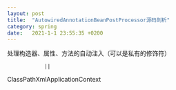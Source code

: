 ```yaml
---
layout: post
title:  "AutowiredAnnotationBeanPostProcessor源码剖析"
category: spring
date:   2021-1-1 23:55:35 +0200
---
```


处理构造器、属性、方法的自动注入（可以是私有的修饰符）





                ||
 ClassPathXmlApplicationContext 